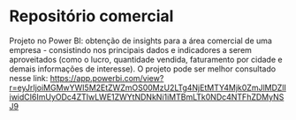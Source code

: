 # Repositório comercial

Projeto no Power BI: obtenção de insights para a área comercial de uma empresa - consistindo nos principais dados e indicadores a serem aproveitados (como o lucro, quantidade vendida, faturamento por cidade e demais informações de interesse).
O projeto pode ser melhor consultado nesse link: https://app.powerbi.com/view?r=eyJrIjoiMGMwYWI5M2EtZWZmOS00MzU2LTg4NjEtMTY4Mjk0ZmJlMDZlIiwidCI6ImUyODc4ZTIwLWE1ZWYtNDNkNi1iMTBmLTk0NDc4NTFhZDMyNSJ9

